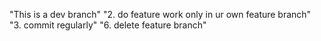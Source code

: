 "This is a dev branch" 
"2. do feature work only in ur own feature branch" 
"3. commit regularly" 
"6. delete feature branch" 
